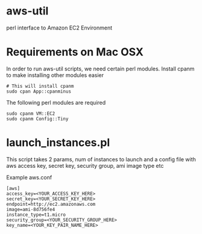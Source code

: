 aws-util
========

perl interface to Amazon EC2 Environment

Requirements on Mac OSX
=======================
In order to run aws-util scripts, we need certain perl modules. Install cpanm to make installing other modules easier

```
# This will install cpanm
sudo cpan App::cpanminus
```

The following perl modules are required 

```
sudo cpanm VM::EC2
sudo cpanm Config::Tiny
```

launch_instances.pl
===================
This script takes 2 params, num of instances to launch and a config file with aws access key, secret key, security group, ami image type etc

Example aws.conf

```
[aws]
access_key=<YOUR_ACCESS_KEY_HERE>
secret_key=<YOUR_SECRET_KEY_HERE>
endpoint=http://ec2.amazonaws.com
image=ami-8d756fe4
instance_type=t1.micro
security_group=<YOUR_SECURITY_GROUP_HERE>
key_name=<YOUR_KEY_PAIR_NAME_HERE>
```


